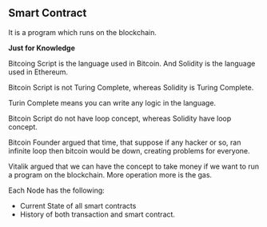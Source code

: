 ## Smart Contract

It is a program which runs on the blockchain.

**Just for Knowledge**

Bitcoing Script is the language used in Bitcoin. And Solidity is the language used in Ethereum.

Bitcoin Script is not Turing Complete, whereas Solidity is Turing Complete.

Turin Complete means you can write any logic in the language.

Bitcoin Script do not have loop concept, whereas Solidity have loop concept.

Bitcoin Founder argued that time, that suppose if any hacker or so, ran infinite loop then bitcoin would be down, creating problems for everyone.

Vitalik argued that we can have the concept to take money if we want to run a program on the blockchain. More operation more is the gas.

Each Node has the following:

- Current State of all smart contracts
- History of both transaction and smart contract.

